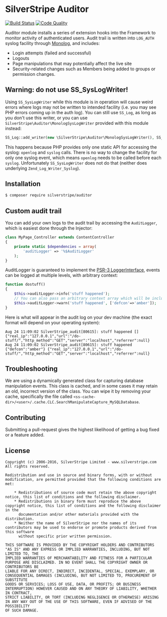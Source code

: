 # SilverStripe Auditor

[![Build Status](http://img.shields.io/travis/silverstripe/silverstripe-auditor.svg?style=flat-square)](https://travis-ci.org/silverstripe/silverstripe-auditor)
[![Code Quality](http://img.shields.io/scrutinizer/g/silverstripe/silverstripe-auditor.svg?style=flat-square)](https://scrutinizer-ci.com/g/silverstripe/silverstripe-auditor)

Auditor module installs a series of extension hooks into the Framework to monitor activity of authenticated users. Audit
trail is written into `LOG_AUTH` syslog facility through [Monolog](https://github.com/Seldaek/monolog/), and includes:

* Login attempts (failed and successful)
* Logouts
* Page manipulations that may potentially affect the live site
* Security-related changes such as Members being added to groups or permission changes.

## Warning: do not use SS_SysLogWriter!

Using `SS_SysLogWriter` while this module is in operation will cause weird errors where logs may not be written to
intended facility (i.e. you may see PHP errors coming up in the auth log). You can still use `SS_Log`, as long as you
don't use this writer, or you can use `SilverStripe\Auditor\MonologSysLogWriter` provided with this module instead:

```php
SS_Log::add_writer(new \SilverStripe\Auditor\MonologSysLogWriter(), SS_Log::DEBUG, '<=');
```

This happens because PHP provides only one static API for accessing the syslog: `openlog` and `syslog` calls. There is
no way to change the facility for only one syslog event, which means `openlog` needs to be called before each `syslog`.
Unfortunately `SS_SysLogWriter` does not do that (neither does underlying `Zend_Log_Writer_Syslog`).

## Installation

```sh
$ composer require silverstripe/auditor
```

## Custom audit trail

You can add your own logs to the audit trail by accessing the `AuditLogger`, which is easiest done through the Injector:

```php
class MyPage_Controller extends ContentController
{
	private static $dependencies = array(
		'auditLogger' => '%$AuditLogger'
	);
}
```

AuditLogger is guaranteed to implement the [PSR-3 LoggerInterface](https://github.com/php-fig/log/blob/master/Psr/Log/LoggerInterface.php),
events can be logged at multiple levels, with arbitrary context:

```php
function dostuff()
{
	$this->auditLogger->info('stuff happened');
	// You can also pass an arbitrary context array which will be included in the log.
	$this->auditLogger->warn('stuff happened', ['defcon'=>'amber']);
}
```

Here is what will appear in the audit log on your dev machine (the exact format will depend on your operating system):

	Aug 24 11:09:02 SilverStripe_audit[80615]: stuff happened [] {"real_ip":"127.0.0.1","url":"/do-stuff/","http_method":"GET","server":"localhost","referrer":null}
	Aug 24 11:09:02 SilverStripe_audit[80615]: stuff happened {"defcon":"amber"} {"real_ip":"127.0.0.1","url":"/do-stuff/","http_method":"GET","server":"localhost","referrer":null}

## Troubleshooting

We are using a dynamically generated class for capturing database manipulation events. This class is cached, and in
some cases it may retain an old, incorrect version of the class. You can wipe it by removing your cache, specifically
the file called `<ss-cache-dir>/<user>/.cache.CLC.SearchManipulateCapture_MySQLDatabase`.

## Contributing

Submitting a pull-request gives the highest likelihood of getting a bug fixed or a feature added.


## License ##

	Copyright (c) 2006-2016, SilverStripe Limited - www.silverstripe.com
	All rights reserved.

	Redistribution and use in source and binary forms, with or without modification, are permitted provided that the following conditions are met:

	    * Redistributions of source code must retain the above copyright notice, this list of conditions and the following disclaimer.
	    * Redistributions in binary form must reproduce the above copyright notice, this list of conditions and the following disclaimer in the
	      documentation and/or other materials provided with the distribution.
	    * Neither the name of SilverStripe nor the names of its contributors may be used to endorse or promote products derived from this software
	      without specific prior written permission.

	THIS SOFTWARE IS PROVIDED BY THE COPYRIGHT HOLDERS AND CONTRIBUTORS "AS IS" AND ANY EXPRESS OR IMPLIED WARRANTIES, INCLUDING, BUT NOT LIMITED TO, THE
	IMPLIED WARRANTIES OF MERCHANTABILITY AND FITNESS FOR A PARTICULAR PURPOSE ARE DISCLAIMED. IN NO EVENT SHALL THE COPYRIGHT OWNER OR CONTRIBUTORS BE
	LIABLE FOR ANY DIRECT, INDIRECT, INCIDENTAL, SPECIAL, EXEMPLARY, OR CONSEQUENTIAL DAMAGES (INCLUDING, BUT NOT LIMITED TO, PROCUREMENT OF SUBSTITUTE
	GOODS OR SERVICES; LOSS OF USE, DATA, OR PROFITS; OR BUSINESS INTERRUPTION) HOWEVER CAUSED AND ON ANY THEORY OF LIABILITY, WHETHER IN CONTRACT,
	STRICT LIABILITY, OR TORT (INCLUDING NEGLIGENCE OR OTHERWISE) ARISING IN ANY WAY OUT OF THE USE OF THIS SOFTWARE, EVEN IF ADVISED OF THE POSSIBILITY
	OF SUCH DAMAGE.
